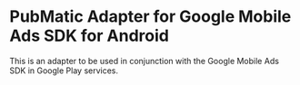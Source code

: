 # PubMatic Adapter for Google Mobile Ads SDK for Android

This is an adapter to be used in conjunction with the Google Mobile Ads SDK in
Google Play services.